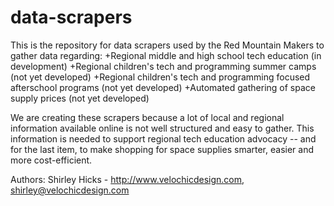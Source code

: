 # data-scrapers 

This is the repository for data scrapers used by the Red Mountain Makers to gather data regarding:
+Regional middle and high school tech education (in development)
+Regional children's tech and programming summer camps (not yet developed)
+Regional children's tech and programming focused afterschool programs (not yet developed)
+Automated gathering of space supply prices (not yet developed)

We are creating these scrapers because a lot of local and regional information available online is not well structured and easy to gather. This information is needed to support regional tech education advocacy -- and for the last item, to make shopping for space supplies smarter, easier and more cost-efficient.

Authors: 
Shirley Hicks - http://www.velochicdesign.com, shirley@velochicdesign.com
